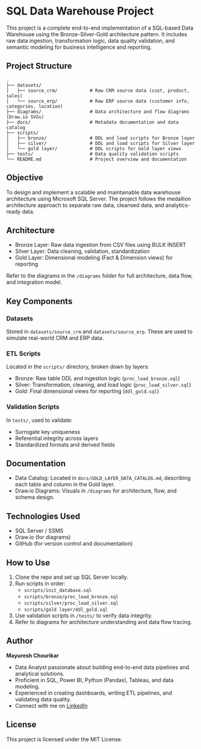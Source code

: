 
# SQL Data Warehouse Project

This project is a complete end-to-end implementation of a SQL-based Data Warehouse using the Bronze-Silver-Gold architecture pattern. It includes raw data ingestion, transformation logic, data quality validation, and semantic modeling for business intelligence and reporting.

## Project Structure

```
.
├── datasets/
│   ├── source_crm/            # Raw CRM source data (cust, product, sales)
│   └── source_erp/            # Raw ERP source data (customer info, categories, location)
├── diagrams/                  # Data architecture and flow diagrams (Draw.io SVGs)
├── docs/                      # Metadata documentation and data catalog
├── scripts/
│   ├── bronze/                # DDL and load scripts for Bronze layer
│   ├── silver/                # DDL and load scripts for Silver layer
│   └── gold layer/            # DDL scripts for Gold layer views
├── tests/                     # Data quality validation scripts
└── README.md                  # Project overview and documentation
```

## Objective

To design and implement a scalable and maintainable data warehouse architecture using Microsoft SQL Server. The project follows the medallion architecture approach to separate raw data, cleansed data, and analytics-ready data.

## Architecture

- Bronze Layer: Raw data ingestion from CSV files using BULK INSERT
- Silver Layer: Data cleaning, validation, standardization
- Gold Layer: Dimensional modeling (Fact & Dimension views) for reporting

Refer to the diagrams in the `/diagrams` folder for full architecture, data flow, and integration model.

## Key Components

### Datasets
Stored in `datasets/source_crm` and `datasets/source_erp`. These are used to simulate real-world CRM and ERP data.

### ETL Scripts
Located in the `scripts/` directory, broken down by layers:
- Bronze: Raw table DDL and ingestion logic (`proc_load_bronze.sql`)
- Silver: Transformation, cleaning, and load logic (`proc_load_silver.sql`)
- Gold: Final dimensional views for reporting (`ddl_gold.sql`)

### Validation Scripts
In `tests/`, used to validate:
- Surrogate key uniqueness
- Referential integrity across layers
- Standardized formats and derived fields

## Documentation

- Data Catalog: Located in `docs/GOLD_LAYER_DATA_CATALOG.md`, describing each table and column in the Gold layer.
- Draw.io Diagrams: Visuals in `/diagrams` for architecture, flow, and schema design.

## Technologies Used

- SQL Server / SSMS
- Draw.io (for diagrams)
- GitHub (for version control and documentation)

## How to Use

1. Clone the repo and set up SQL Server locally.
2. Run scripts in order:
   - `scripts/init_database.sql`
   - `scripts/bronze/proc_load_bronze.sql`
   - `scripts/silver/proc_load_silver.sql`
   - `scripts/gold layer/ddl_gold.sql`
3. Use validation scripts in `/tests/` to verify data integrity.
4. Refer to diagrams for architecture understanding and data flow tracing.

## Author

**Mayuresh Chourikar**

- Data Analyst passionate about building end-to-end data pipelines and analytical solutions.
- Proficient in SQL, Power BI, Python (Pandas), Tableau, and data modeling.
- Experienced in creating dashboards, writing ETL pipelines, and validating data quality.
- Connect with me on [LinkedIn](https://www.linkedin.com/in/mayureshchourikar)

## License

This project is licensed under the MIT License.
